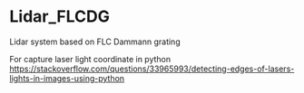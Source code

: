 # Lidar_FLCDG
Lidar system based on FLC Dammann grating

For capture laser light coordinate in python
https://stackoverflow.com/questions/33965993/detecting-edges-of-lasers-lights-in-images-using-python
